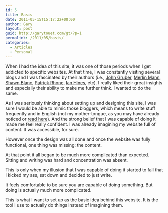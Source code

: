 ```yaml
---
id: 5
title: Basis
date: 2011-05-15T15:17:22+00:00
author: Gary
layout: post
guid: http://garytouet.com/gt/?p=1
permalink: /2011/05/basis/
categories:
  - Articles
  - Personal
---
```

When I had the idea of this site, it was one of those periods when I get addicted to specific websites. At that time, I was constantly visiting several blogs and I was fascinated by their authors (i.e., <a href="http://daringfireball.net/">John Gruber</a>, <a href="http://www.43folders.com/">Merlin Mann</a>, <a href="http://shawnblanc.net/">Shawn Blanc</a>, <a href="http://minimalmac.com/">Patrick Rhone</a>, <a href="http://ianhin.es/blogs/">Ian Hines</a>, etc). I really liked their great insights and especially their ability to make me further think. I wanted to do the same.

As I was seriously thinking about setting up and designing this site, I was sure I would be able to mimic those bloggers, which means to write stuff frequently and in English (not my mother-tongue, as you may have already noticed or <a href="http://garytouet.com/gt/about/">read here</a>). And the strong belief that I was capable of doing it made me feel really confident. I was already imagining my website full of content. It was accessible, for sure.

However once the design was all done and once the website was fully functional, one thing was missing: the content.

At that point it all began to be much more complicated than expected. Sitting and writing was hard and concentration was absent.

This is only when my illusion that I was capable of doing it started to fall that I kicked my ass, sat down and decided to just write.

It feels comfortable to be sure you are capable of doing something. But doing is actually much more complicated.

This is what I want to set up as the basic idea behind this website. It is the tool I use to actually do things instead of imagining them.